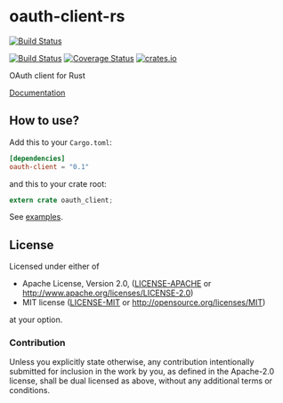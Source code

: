 # oauth-client-rs

 [![Build Status](https://travis-ci.org/robisys/oauth-client-rs.svg)](https://travis-ci.org/robisys/oauth-client-rs)

[![Build Status](https://travis-ci.org/gifnksm/oauth-client-rs.svg)](https://travis-ci.org/gifnksm/oauth-client-rs)
[![Coverage Status](https://coveralls.io/repos/gifnksm/oauth-client-rs/badge.svg?branch=master&service=github)](https://coveralls.io/github/gifnksm/oauth-client-rs?branch=master)
[![crates.io](http://meritbadge.herokuapp.com/oauth-client)](https://crates.io/crates/oauth-client)

OAuth client for Rust

[Documentation](https://gifnksm.github.io/oauth-client-rs)

## How to use?

Add this to your `Cargo.toml`:

```toml
[dependencies]
oauth-client = "0.1"
```

and this to your crate root:

```rust
extern crate oauth_client;
```

See [examples](./examples).

## License

Licensed under either of

 * Apache License, Version 2.0, ([LICENSE-APACHE](LICENSE-APACHE) or http://www.apache.org/licenses/LICENSE-2.0)
 * MIT license ([LICENSE-MIT](LICENSE-MIT) or http://opensource.org/licenses/MIT)

at your option.

### Contribution

Unless you explicitly state otherwise, any contribution intentionally
submitted for inclusion in the work by you, as defined in the Apache-2.0
license, shall be dual licensed as above, without any additional terms or
conditions.
